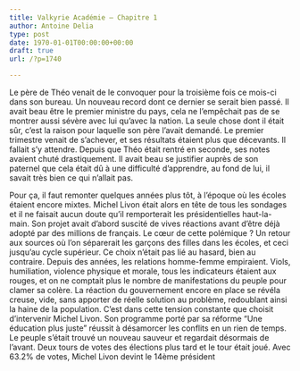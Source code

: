 ```yaml
---
title: Valkyrie Académie – Chapitre 1
author: Antoine Delia
type: post
date: 1970-01-01T00:00:00+00:00
draft: true
url: /?p=1740

---
```

Le père de Théo venait de le convoquer pour la troisième fois ce mois-ci dans son bureau. Un nouveau record dont ce dernier se serait bien passé. Il avait beau être le premier ministre du pays, cela ne l&#8217;empêchait pas de se montrer aussi sévère avec lui qu&#8217;avec la nation. La seule chose dont il était sûr, c&#8217;est la raison pour laquelle son père l&#8217;avait demandé. Le premier trimestre venait de s&#8217;achever, et ses résultats étaient plus que décevants. Il fallait s&#8217;y attendre. Depuis que Théo était rentré en seconde, ses notes avaient chuté drastiquement. Il avait beau se justifier auprès de son paternel que cela était dû à une difficulté d&#8217;apprendre, au fond de lui, il savait très bien ce qui n&#8217;allait pas.

Pour ça, il faut remonter quelques années plus tôt, à l&#8217;époque où les écoles étaient encore mixtes. Michel Livon était alors en tête de tous les sondages et il ne faisait aucun doute qu&#8217;il remporterait les présidentielles haut-la-main. Son projet avait d&#8217;abord suscité de vives réactions avant d&#8217;être déjà adopté par des millions de français. Le cœur de cette polémique ? Un retour aux sources où l&#8217;on séparerait les garçons des filles dans les écoles, et ceci jusqu&#8217;au cycle supérieur. Ce choix n&#8217;était pas lié au hasard, bien au contraire. Depuis des années, les relations homme-femme empiraient. Viols, humiliation, violence physique et morale, tous les indicateurs étaient aux rouges, et on ne comptait plus le nombre de manifestations du peuple pour clamer sa colère. La réaction du gouvernement encore en place se révéla creuse, vide, sans apporter de réelle solution au problème, redoublant ainsi la haine de la population. C&#8217;est dans cette tension constante que choisit d&#8217;intervenir Michel Livon. Son programme porté par sa réforme &#8220;Une éducation plus juste&#8221; réussit à désamorcer les conflits en un rien de temps. Le peuple s&#8217;était trouvé un nouveau sauveur et regardait désormais de l&#8217;avant. Deux tours de votes des élections plus tard et le tour était joué. Avec 63.2% de votes, Michel Livon devint le 14ème président